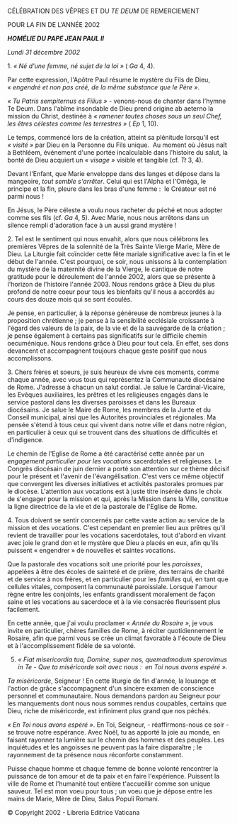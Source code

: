 CÉLÉBRATION DES VÊPRES ET DU *TE DEUM* DE REMERCIEMENT

POUR LA FIN DE L’ANNÉE 2002

***HOMÉLIE DU PAPE JEAN PAUL II***

*Lundi 31 décembre 2002*

1. *« *Né d'une femme, né sujet de la loi* »* ( *Ga* 4, 4).

Par cette expression, l'Apôtre Paul résume le mystère du Fils de Dieu, *« *engendré et non pas créé, de la même substance que le Père* »*.

*« *Tu Patris sempiternus es Filius* »* - venons-nous de chanter dans l'hymne Te Deum. Dans l'abîme insondable de Dieu prend origine ab aeterno la mission du Christ, destinée à *« *ramener toutes choses sous un seul Chef, les êtres célestes comme les terrestres* »* ( *Ep* 1, 10).

Le temps, commencé lors de la création, atteint sa plénitude lorsqu'il est *« *visité* »* par Dieu en la Personne du Fils unique.  Au moment où Jésus naît à Bethléem, événement d'une portée incalculable dans l'histoire du salut, la bonté de Dieu acquiert un *« visage »* visible et tangible (cf. *Tt* 3, 4).

Devant l'Enfant, que Marie enveloppe dans des langes et dépose dans la mangeoire, *tout semble s'arrêter*. Celui qui est l'Alpha et l'Oméga, le principe et la fin, pleure dans les bras d'une femme :  le Créateur est né parmi nous !

En Jésus, le Père céleste a voulu nous racheter du péché et nous adopter comme ses fils (cf. *Ga* 4, 5). Avec Marie, nous nous arrêtons dans un silence rempli d'adoration face à un aussi grand mystère !

2. Tel est le sentiment qui nous envahit, alors que nous célébrons les premières Vêpres de la solennité de la Très Sainte Vierge Marie, Mère de Dieu. La Liturgie fait coïncider cette fête mariale significative avec la fin et le début de l'année. C'est pourquoi, ce soir, nous unissons à la contemplation du mystère de la maternité divine de la Vierge, le cantique de notre gratitude pour le déroulement de l'année 2002, alors que se présente à l'horizon de l'histoire l'année 2003. Nous rendons grâce à Dieu du plus profond de notre coeur pour tous les bienfaits qu'il nous a accordés au cours des douze mois qui se sont écoulés.

Je pense, en particulier, à la réponse généreuse de nombreux jeunes à la proposition chrétienne ; je pense à la sensibilité ecclésiale croissante à l'égard des valeurs de la paix, de la vie et de la sauvegarde de la création ; je pense également à certains pas significatifs sur le difficile chemin oecuménique. Nous rendons grâce à Dieu pour tout cela. En effet, ses dons devancent et accompagnent toujours chaque geste positif que nous accomplissons.

3. Chers frères et soeurs, je suis heureux de vivre ces moments, comme chaque année, avec vous tous qui représentez la Communauté diocésaine de Rome. J'adresse à chacun un salut cordial. Je salue le Cardinal-Vicaire, les Evêques auxiliaires, les prêtres et les religieuses engagés dans le service pastoral dans les diverses paroisses et dans les Bureaux diocésains. Je salue le Maire de Rome, les membres de la Junte et du Conseil municipal, ainsi que les Autorités provinciales et régionales. Ma pensée s'étend à tous ceux qui vivent dans notre ville et dans notre région, en particulier à ceux qui se trouvent dans des situations de difficultés et d'indigence.

Le chemin de l'Eglise de Rome a été caractérisé cette année par un *engagement particulier pour les vocations* sacerdotales et religieuses. Le Congrès diocésain de juin dernier a porté son attention sur ce thème décisif pour le présent et l'avenir de l'évangélisation. C'est vers ce même objectif que convergent les diverses initiatives et activités pastorales promues par le diocèse. L'attention aux vocations est à juste titre insérée dans le choix de s'engager pour la mission et qui, après la Mission dans la Ville, constitue la ligne directrice de la vie et de la pastorale de l'Eglise de Rome.

4. Tous doivent se sentir concernés par cette vaste action au service de la mission et des vocations. C'est cependant en premier lieu aux prêtres qu'il revient de travailler pour les vocations sacerdotales, tout d'abord en vivant avec joie le grand don et le mystère que Dieu a placés en eux, afin qu'ils puissent « engendrer » de nouvelles et saintes vocations.

Que la pastorale des vocations soit une priorité pour les *paroisses*, appelées à être des écoles de sainteté et de prière, des terrains de charité et de service à nos frères, et en particulier pour les *familles* qui, en tant que cellules vitales, composent la communauté paroissiale. Lorsque l'amour règne entre les conjoints, les enfants grandissent moralement de façon saine et les vocations au sacerdoce et à la vie consacrée fleurissent plus facilement.

En cette année, que j'ai voulu proclamer *« *Année du Rosaire* »*, je vous invite en particulier, chères familles de Rome, à réciter quotidiennement le Rosaire, afin que parmi vous se crée un climat favorable à l'écoute de Dieu et à l'accomplissement fidèle de sa volonté.

5. *« *Fiat misericordia tua, Domine, super nos, quemadmodum speravimus in Te - Que ta miséricorde soit avec nous :  en Toi nous avons espéré* »*.

*Ta miséricorde*, Seigneur ! En cette liturgie de fin d'année, la louange et l'action de grâce s'accompagnent d'un sincère examen de conscience personnel et communautaire. Nous demandons pardon au Seigneur pour les manquements dont nous nous sommes rendus coupables, certains que Dieu, riche de miséricorde, est infiniment plus grand que nos péchés.

*« *En Toi nous avons espéré* »*. En Toi, Seigneur, - réaffirmons-nous ce soir - se trouve notre espérance. Avec Noël, tu as apporté la joie au monde, en faisant rayonner ta lumière sur le chemin des hommes et des peuples. Les inquiétudes et les angoisses ne peuvent pas la faire disparaître ; le rayonnement de ta présence nous réconforte constamment.

Puisse chaque homme et chaque femme de bonne volonté rencontrer la puissance de ton amour et de ta paix et en faire l'expérience. Puissent la ville de Rome et l'humanité tout entière t'accueillir comme son unique sauveur. Tel est mon voeu pour tous ; un voeu que je dépose entre les mains de Marie, Mère de Dieu, Salus Populi Romani.

© Copyright 2002 - Libreria Editrice Vaticana